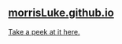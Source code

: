 ## [morrisLuke.github.io](https://morrisLuke.github.io)

[Take a peek at it here.](https://morrisLuke.github.io)